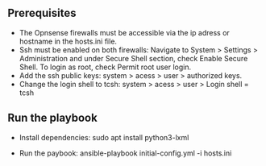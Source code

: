 ## Prerequisites

- The Opnsense firewalls must be accessible via the ip adress or hostname in the hosts.ini file.
- Ssh must be enabled on both firewalls: Navigate to System > Settings > Administration and under Secure Shell section, check Enable Secure Shell. To login as root, check Permit root user login.
- Add the ssh public keys: system > acess > user > authorized keys.
- Change the login shell to tcsh: system > acess > user >  Login shell = tcsh

## Run the playbook

- Install dependencies:
sudo apt install python3-lxml

- Run the paybook:
ansible-playbook initial-config.yml -i hosts.ini